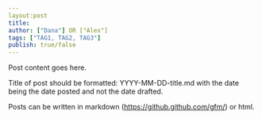 ```yaml
---
layout:post
title: 
author: ["Dana"] OR ["Alex"]
tags: ["TAG1, TAG2, TAG3"]
publish: true/false
---
```


Post content goes here.

Title of post should be formatted: YYYY-MM-DD-title.md with the date being the date posted and not the date drafted.

Posts can be written in markdown (https://github.github.com/gfm/) or html.
